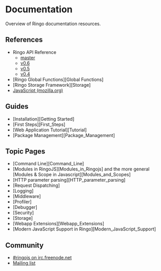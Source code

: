 # Documentation

Overview of Ringo documentation resources.

## References

  * Ringo API Reference
    * [master](http://ringojs.org/api/master/)
    * [v0.6](http://ringojs.org/api/v0.6/)
    * [v0.5](http://ringojs.org/api/v0.5/)
    * [v0.4](http://ringojs.org/api/v0.4/)
  * [Ringo Global Functions][Global Functions]
  * [Ringo Storage Framework][Storage]
  * [JavaScript (mozilla.org)](https://developer.mozilla.org/en/JavaScript/Reference)

## Guides

  * [Installation][Getting Started]
  * [First Steps][First_Steps]
  * [Web Application Tutorial][Tutorial]
  * [Package Management][Package_Management]

## Topic Pages
  * [Command Line][Command_Line]
  * [Modules in RingoJS][Modules_in_Ringojs]
     and the more general [Modules & Scope in Javascript][Modules_and_Scopes]
  * [HTTP parameter parsing][HTTP_parameter_parsing]
  * [Request Dispatching]
  * [Logging]
  * [Middleware]
  * [Profiler]
  * [Debugger]
  * [Security]
  * [Storage]
  * [Webapp Extensions][Webapp_Extensions]
  * [Modern JavaScript Support in Ringo][Modern_JavaScript_Support]

## Community

  * [#ringojs on irc.freenode.net](http://ringojs.com/bot/join)
  * [Mailing list](http://groups.google.com/group/ringojs)
